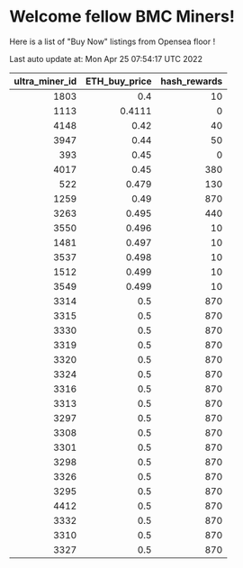# Welcome fellow BMC Miners!
Here is a list of "Buy Now" listings from Opensea floor !


Last auto update at: Mon Apr 25 07:54:17 UTC 2022


|   ultra_miner_id |   ETH_buy_price |   hash_rewards |
|-----------------:|----------------:|---------------:|
|             1803 |          0.4    |             10 |
|             1113 |          0.4111 |              0 |
|             4148 |          0.42   |             40 |
|             3947 |          0.44   |             50 |
|              393 |          0.45   |              0 |
|             4017 |          0.45   |            380 |
|              522 |          0.479  |            130 |
|             1259 |          0.49   |            870 |
|             3263 |          0.495  |            440 |
|             3550 |          0.496  |             10 |
|             1481 |          0.497  |             10 |
|             3537 |          0.498  |             10 |
|             1512 |          0.499  |             10 |
|             3549 |          0.499  |             10 |
|             3314 |          0.5    |            870 |
|             3315 |          0.5    |            870 |
|             3330 |          0.5    |            870 |
|             3319 |          0.5    |            870 |
|             3320 |          0.5    |            870 |
|             3324 |          0.5    |            870 |
|             3316 |          0.5    |            870 |
|             3313 |          0.5    |            870 |
|             3297 |          0.5    |            870 |
|             3308 |          0.5    |            870 |
|             3301 |          0.5    |            870 |
|             3298 |          0.5    |            870 |
|             3326 |          0.5    |            870 |
|             3295 |          0.5    |            870 |
|             4412 |          0.5    |            870 |
|             3332 |          0.5    |            870 |
|             3310 |          0.5    |            870 |
|             3327 |          0.5    |            870 |